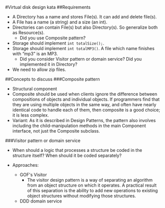 #Virtual disk design kata
##Requirements
* A Directory has a name and stores File(s). It can add and delete file(s).
* A File has a name (a string) and a size (an int).
* Directories can contain File(s) but also Directory(s). So generalize both as Resource(s).
    * Did you use Composite pattern?
* Storage should implement ```int totalSize();```.
* Storage should implement ```int totalMP3()```. A file which name finishes with “mp3” is an MP3.
    * Did you consider Visitor pattern or domain service? Did you implemented it in Directory?
* We need to allow zip files.

##Concepts to discuss
###Composite pattern
* Structural component
* Composite should be used when clients ignore the difference between compositions of objects and individual objects. If programmers find that they are using multiple objects in the same way, and often have nearly identical code to handle each of them, then composite is a good choice; it is less complex.
* Variant: As it is described in Design Patterns, the pattern also involves including the child-manipulation methods in the main Component interface, not just the Composite subclass.

###Visitor pattern or domain service
* When should a logic that processes a structure be coded in the structure itself? When should it be coded separately?

* Approaches:
    * GOF's Visitor
        * The visitor design pattern is a way of separating an algorithm from an object structure on which it operates. A practical result of this separation is the ability to add new operations to existing object structures without modifying those structures.
    * DDD domain service

